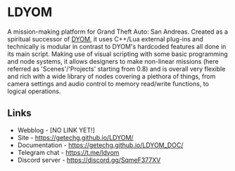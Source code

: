 # LDYOM
A mission-making platform for Grand Theft Auto: San Andreas. Created as a spiritual successor of [DYOM](https://dyom.gtagames.nl/), it uses C++/Lua external plug-ins and technically is modular in contrast to DYOM's hardcoded features all done in its main script.
Making use of visual scripting with some basic programming and node systems, it allows designers to make non-linear missions (here referred as 'Scenes'/'Projects' starting from 0.8) and is overall very flexible and rich with a wide library of nodes covering a plethora of things, from camera settings and audio control to memory read/write functions, to logical operations.

## Links
* Webblog - [NO LINK YET!]
* Site - https://getechg.github.io/LDYOM/
* Documentation - https://getechg.github.io/LDYOM_DOC/
* Telegram chat - https://t.me/ldyom
* Discord server - https://discord.gg/SqmeF377XV
